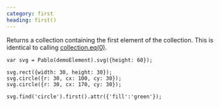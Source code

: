 ```yaml
---
category: first
heading: first()
---
```


Returns a collection containing the first element of the collection. This is identical to calling [collection.eq(0)](/api/eq/).

    var svg = Pablo(demoElement).svg({height: 60});

    svg.rect({width: 30, height: 30});
    svg.circle({r: 30, cx: 100, cy: 30});
    svg.circle({r: 30, cx: 170, cy: 30});

    svg.find('circle').first().attr({'fill':'green'});
